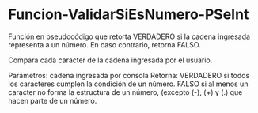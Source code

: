 # Funcion-ValidarSiEsNumero-PSeInt
Función en pseudocódigo que retorta VERDADERO si la cadena ingresada representa a un número. En caso contrario, retorna FALSO.

Compara cada caracter de la cadena ingresada por el usuario.

Parámetros: cadena ingresada por consola
Retorna: VERDADERO si todos los caracteres cumplen la condición de un número.
         FALSO si al menos un caracter no forma la estructura de un número, (excepto (-), (+) y (.) que hacen parte de un número.

